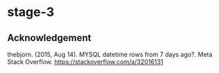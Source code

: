 # stage-3

## Acknowledgement
thebjorn. (2015, Aug 14). MYSQL datetime rows from 7 days ago?. Meta Stack Overflow. https://stackoverflow.com/a/32016131
